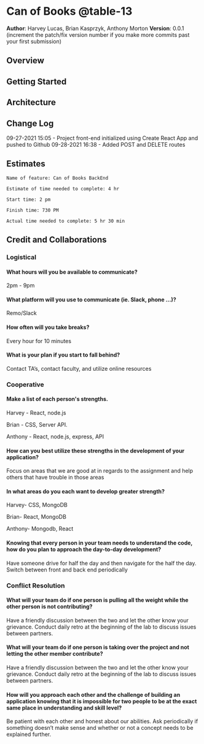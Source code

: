 # Can of Books @table-13

**Author**: Harvey Lucas, Brian Kasprzyk, Anthony Morton
**Version**: 0.0.1 (increment the patch/fix version number if you make more commits past your first submission)

## Overview
<!-- Provide a high level overview of what this application is and why you are building it, beyond the fact that it's an assignment for this class. (i.e. What's your problem domain?) -->

## Getting Started
<!-- What are the steps that a user must take in order to build this app on their own machine and get it running? -->

## Architecture
<!-- Provide a detailed description of the application design. What technologies (languages, libraries, etc) you're using, and any other relevant design information. -->

## Change Log
09-27-2021 15:05 - Project front-end initialized using Create React App and pushed to Github
09-28-2021 16:38 - Added POST and DELETE routes
<!-- Use this area to document the iterative changes made to your application as each feature is successfully implemented. Use time stamps. Here's an example:

01-01-2001 4:59pm - Application now has a fully-functional express server, with a GET route for the location resource. -->


## Estimates
<!-- See below -->
```
Name of feature: Can of Books BackEnd

Estimate of time needed to complete: 4 hr

Start time: 2 pm

Finish time: 730 PM

Actual time needed to complete: 5 hr 30 min
```

## Credit and Collaborations
<!-- Give credit (and a link) to other people or resources that helped you build this application. -->

### Logistical

#### What hours will you be available to communicate?

2pm - 9pm

#### What platform will you use to communicate (ie. Slack, phone …)?

Remo/Slack

#### How often will you take breaks?

Every hour for 10 minutes

#### What is your plan if you start to fall behind?

Contact TA’s, contact faculty, and utilize online resources

### Cooperative

#### Make a list of each person's strengths.

Harvey - React, node.js

Brian - CSS, Server API.

Anthony - React, node.js, express, API

#### How can you best utilize these strengths in the development of your application?

Focus on areas that we are good at in regards to the assignment and help others that have trouble in those areas

#### In what areas do you each want to develop greater strength?

Harvey- CSS, MongoDB

Brian- React, MongoDB

Anthony- Mongodb, React

#### Knowing that every person in your team needs to understand the code, how do you plan to approach the day-to-day development?

Have someone drive for half the day and then navigate for the half the day. Switch between front and back end periodically

### Conflict Resolution

#### What will your team do if one person is pulling all the weight while the other person is not contributing?

Have a friendly discussion between the two and let the other know your grievance. Conduct daily retro at the beginning of the lab to discuss issues between partners.

#### What will your team do if one person is taking over the project and not letting the other member contribute?

Have a friendly discussion between the two and let the other know your grievance. Conduct daily retro at the beginning of the lab to discuss issues between partners.

#### How will you approach each other and the challenge of building an application knowing that it is impossible for two people to be at the exact same place in understanding and skill level?

Be patient with each other and honest about our abilities. Ask periodically if something doesn’t make sense and whether or not a concept needs to be explained further.

